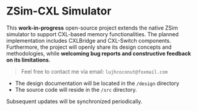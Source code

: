 # ZSim-CXL Simulator
This **work-in-progress** open-source project extends the native ZSim simulator to support CXL-based memory functionalities. The planned implementation includes CXLBridge and CXL-Switch components. Furthermore, the project will openly share its design concepts and methodologies, while **welcoming bug reports and constructive feedback on its limitations**.

> Feel free to contact me via email: `lujhcoconut@foxmail.com`

* The design documentation will be located in the `/design` directory
* The source code will reside in the `/src` directory. 

Subsequent updates will be synchronized periodically.